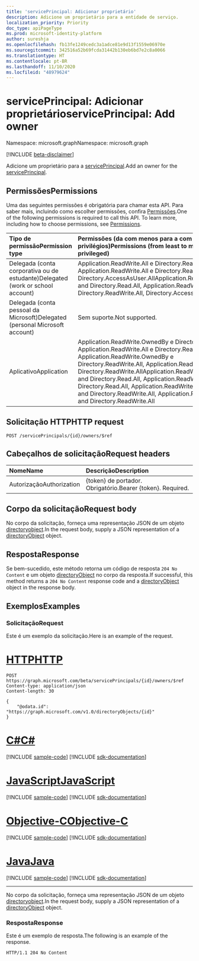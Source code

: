 ```yaml
---
title: 'servicePrincipal: Adicionar proprietário'
description: Adicione um proprietário para a entidade de serviço.
localization_priority: Priority
doc_type: apiPageType
ms.prod: microsoft-identity-platform
author: sureshja
ms.openlocfilehash: fb13fe1249cedc3a1adce81e9d13f1559e06970e
ms.sourcegitcommit: 342516a52b69fcda31442b130eb6bd7e2c8a0066
ms.translationtype: HT
ms.contentlocale: pt-BR
ms.lasthandoff: 11/10/2020
ms.locfileid: "48979624"
---
```

# <a name="serviceprincipal-add-owner"></a><span data-ttu-id="b2daf-103">servicePrincipal: Adicionar proprietário</span><span class="sxs-lookup"><span data-stu-id="b2daf-103">servicePrincipal: Add owner</span></span>

<span data-ttu-id="b2daf-104">Namespace: microsoft.graph</span><span class="sxs-lookup"><span data-stu-id="b2daf-104">Namespace: microsoft.graph</span></span>

[!INCLUDE [beta-disclaimer](../../includes/beta-disclaimer.md)]

<span data-ttu-id="b2daf-105">Adicione um proprietário para a [servicePrincipal](../resources/serviceprincipal.md).</span><span class="sxs-lookup"><span data-stu-id="b2daf-105">Add an owner for the [servicePrincipal](../resources/serviceprincipal.md).</span></span>

## <a name="permissions"></a><span data-ttu-id="b2daf-106">Permissões</span><span class="sxs-lookup"><span data-stu-id="b2daf-106">Permissions</span></span>
<span data-ttu-id="b2daf-p101">Uma das seguintes permissões é obrigatória para chamar esta API. Para saber mais, incluindo como escolher permissões, confira [Permissões](/graph/permissions-reference).</span><span class="sxs-lookup"><span data-stu-id="b2daf-p101">One of the following permissions is required to call this API. To learn more, including how to choose permissions, see [Permissions](/graph/permissions-reference).</span></span>

|<span data-ttu-id="b2daf-109">Tipo de permissão</span><span class="sxs-lookup"><span data-stu-id="b2daf-109">Permission type</span></span>      | <span data-ttu-id="b2daf-110">Permissões (da com menos para a com mais privilégios)</span><span class="sxs-lookup"><span data-stu-id="b2daf-110">Permissions (from least to most privileged)</span></span>              |
|:--------------------|:---------------------------------------------------------|
|<span data-ttu-id="b2daf-111">Delegada (conta corporativa ou de estudante)</span><span class="sxs-lookup"><span data-stu-id="b2daf-111">Delegated (work or school account)</span></span> | <span data-ttu-id="b2daf-112">Application.ReadWrite.All e Directory.Read.All, Application.ReadWrite.All e Directory.ReadWrite.All, Directory.AccessAsUser.All</span><span class="sxs-lookup"><span data-stu-id="b2daf-112">Application.ReadWrite.All and Directory.Read.All, Application.ReadWrite.All and Directory.ReadWrite.All, Directory.AccessAsUser.All</span></span>    |
|<span data-ttu-id="b2daf-113">Delegada (conta pessoal da Microsoft)</span><span class="sxs-lookup"><span data-stu-id="b2daf-113">Delegated (personal Microsoft account)</span></span> | <span data-ttu-id="b2daf-114">Sem suporte.</span><span class="sxs-lookup"><span data-stu-id="b2daf-114">Not supported.</span></span>    |
|<span data-ttu-id="b2daf-115">Aplicativo</span><span class="sxs-lookup"><span data-stu-id="b2daf-115">Application</span></span> | <span data-ttu-id="b2daf-116">Application.ReadWrite.OwnedBy e Directory.Read.All, Application.ReadWrite.All e Directory.Read.All, Application.ReadWrite.OwnedBy e Directory.ReadWrite.All, Application.ReadWrite.All e Directory.ReadWrite.All</span><span class="sxs-lookup"><span data-stu-id="b2daf-116">Application.ReadWrite.OwnedBy and Directory.Read.All, Application.ReadWrite.All and Directory.Read.All, Application.ReadWrite.OwnedBy and Directory.ReadWrite.All, Application.ReadWrite.All and Directory.ReadWrite.All</span></span>  |

## <a name="http-request"></a><span data-ttu-id="b2daf-117">Solicitação HTTP</span><span class="sxs-lookup"><span data-stu-id="b2daf-117">HTTP request</span></span>
<!-- { "blockType": "ignored" } -->
```http
POST /servicePrincipals/{id}/owners/$ref

```
## <a name="request-headers"></a><span data-ttu-id="b2daf-118">Cabeçalhos de solicitação</span><span class="sxs-lookup"><span data-stu-id="b2daf-118">Request headers</span></span>
| <span data-ttu-id="b2daf-119">Nome</span><span class="sxs-lookup"><span data-stu-id="b2daf-119">Name</span></span>       | <span data-ttu-id="b2daf-120">Descrição</span><span class="sxs-lookup"><span data-stu-id="b2daf-120">Description</span></span>|
|:-----------|:----------|
| <span data-ttu-id="b2daf-121">Autorização</span><span class="sxs-lookup"><span data-stu-id="b2daf-121">Authorization</span></span> | <span data-ttu-id="b2daf-p102">{token} de portador. Obrigatório.</span><span class="sxs-lookup"><span data-stu-id="b2daf-p102">Bearer {token}. Required.</span></span>  |

## <a name="request-body"></a><span data-ttu-id="b2daf-124">Corpo da solicitação</span><span class="sxs-lookup"><span data-stu-id="b2daf-124">Request body</span></span>
<span data-ttu-id="b2daf-125">No corpo da solicitação, forneça uma representação JSON de um objeto [directoryobject](../resources/directoryobject.md).</span><span class="sxs-lookup"><span data-stu-id="b2daf-125">In the request body, supply a JSON representation of a [directoryObject](../resources/directoryobject.md) object.</span></span>

## <a name="response"></a><span data-ttu-id="b2daf-126">Resposta</span><span class="sxs-lookup"><span data-stu-id="b2daf-126">Response</span></span>

<span data-ttu-id="b2daf-127">Se bem-sucedido, este método retorna um código de resposta `204 No Content` e um objeto [directoryObject](../resources/directoryobject.md) no corpo da resposta.</span><span class="sxs-lookup"><span data-stu-id="b2daf-127">If successful, this method returns a `204 No Content` response code and a [directoryObject](../resources/directoryobject.md) object in the response body.</span></span>

## <a name="examples"></a><span data-ttu-id="b2daf-128">Exemplos</span><span class="sxs-lookup"><span data-stu-id="b2daf-128">Examples</span></span>
### <a name="request"></a><span data-ttu-id="b2daf-129">Solicitação</span><span class="sxs-lookup"><span data-stu-id="b2daf-129">Request</span></span>
<span data-ttu-id="b2daf-130">Este é um exemplo da solicitação.</span><span class="sxs-lookup"><span data-stu-id="b2daf-130">Here is an example of the request.</span></span>


# <a name="http"></a>[<span data-ttu-id="b2daf-131">HTTP</span><span class="sxs-lookup"><span data-stu-id="b2daf-131">HTTP</span></span>](#tab/http)
<!-- {
  "blockType": "request",
  "name": "create_directoryobject_from_serviceprincipal"
}-->
```http
POST https://graph.microsoft.com/beta/servicePrincipals/{id}/owners/$ref
Content-type: application/json
Content-length: 30

{
    "@odata.id": "https://graph.microsoft.com/v1.0/directoryObjects/{id}"
}
```
# <a name="c"></a>[<span data-ttu-id="b2daf-132">C#</span><span class="sxs-lookup"><span data-stu-id="b2daf-132">C#</span></span>](#tab/csharp)
[!INCLUDE [sample-code](../includes/snippets/csharp/create-directoryobject-from-serviceprincipal-csharp-snippets.md)]
[!INCLUDE [sdk-documentation](../includes/snippets/snippets-sdk-documentation-link.md)]

# <a name="javascript"></a>[<span data-ttu-id="b2daf-133">JavaScript</span><span class="sxs-lookup"><span data-stu-id="b2daf-133">JavaScript</span></span>](#tab/javascript)
[!INCLUDE [sample-code](../includes/snippets/javascript/create-directoryobject-from-serviceprincipal-javascript-snippets.md)]
[!INCLUDE [sdk-documentation](../includes/snippets/snippets-sdk-documentation-link.md)]

# <a name="objective-c"></a>[<span data-ttu-id="b2daf-134">Objective-C</span><span class="sxs-lookup"><span data-stu-id="b2daf-134">Objective-C</span></span>](#tab/objc)
[!INCLUDE [sample-code](../includes/snippets/objc/create-directoryobject-from-serviceprincipal-objc-snippets.md)]
[!INCLUDE [sdk-documentation](../includes/snippets/snippets-sdk-documentation-link.md)]

# <a name="java"></a>[<span data-ttu-id="b2daf-135">Java</span><span class="sxs-lookup"><span data-stu-id="b2daf-135">Java</span></span>](#tab/java)
[!INCLUDE [sample-code](../includes/snippets/java/create-directoryobject-from-serviceprincipal-java-snippets.md)]
[!INCLUDE [sdk-documentation](../includes/snippets/snippets-sdk-documentation-link.md)]

---


<span data-ttu-id="b2daf-136">No corpo da solicitação, forneça uma representação JSON de um objeto [directoryobject](../resources/directoryobject.md).</span><span class="sxs-lookup"><span data-stu-id="b2daf-136">In the request body, supply a JSON representation of a [directoryObject](../resources/directoryobject.md) object.</span></span>
### <a name="response"></a><span data-ttu-id="b2daf-137">Resposta</span><span class="sxs-lookup"><span data-stu-id="b2daf-137">Response</span></span>
<span data-ttu-id="b2daf-138">Este é um exemplo de resposta.</span><span class="sxs-lookup"><span data-stu-id="b2daf-138">The following is an example of the response.</span></span>

<!-- {
  "blockType": "response",
  "truncated": true,
  "@odata.type": "microsoft.graph.directoryObject"
} -->
```http
HTTP/1.1 204 No Content
```
<!-- uuid: 8fcb5dbc-d5aa-4681-8e31-b001d5168d79
2015-10-25 14:57:30 UTC -->
<!--
{
  "type": "#page.annotation",
  "description": "Create owner",
  "keywords": "",
  "section": "documentation",
  "tocPath": "",
  "suppressions": [
  ]
}
-->


